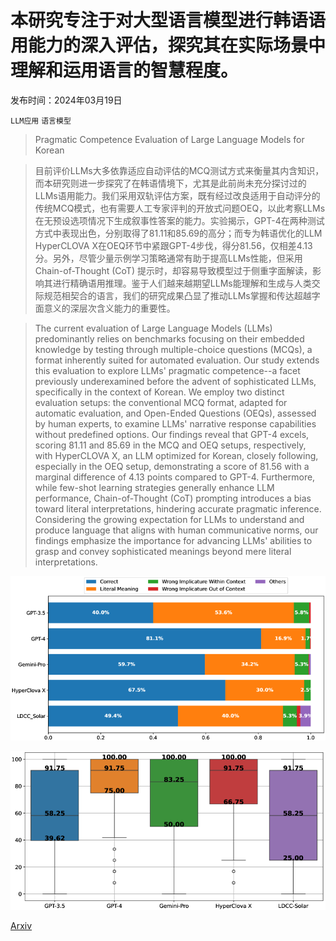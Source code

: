# 本研究专注于对大型语言模型进行韩语语用能力的深入评估，探究其在实际场景中理解和运用语言的智慧程度。

发布时间：2024年03月19日

`LLM应用` `语言模型`

> Pragmatic Competence Evaluation of Large Language Models for Korean

> 目前评价LLMs大多依靠适应自动评估的MCQ测试方式来衡量其内含知识，而本研究则进一步探究了在韩语情境下，尤其是此前尚未充分探讨过的LLMs语用能力。我们采用双轨评估方案，既有经过改良适用于自动评分的传统MCQ模式，也有需要人工专家评判的开放式问题OEQ，以此考察LLMs在无预设选项情况下生成叙事性答案的能力。实验揭示，GPT-4在两种测试方式中表现出色，分别取得了81.11和85.69的高分；而专为韩语优化的LLM HyperCLOVA X在OEQ环节中紧跟GPT-4步伐，得分81.56，仅相差4.13分。另外，尽管少量示例学习策略通常有助于提高LLMs性能，但采用Chain-of-Thought (CoT) 提示时，却容易导致模型过于侧重字面解读，影响其进行精确语用推理。鉴于人们越来越期望LLMs能理解和生成与人类交际规范相契合的语言，我们的研究成果凸显了推动LLMs掌握和传达超越字面意义的深层次含义能力的重要性。

> The current evaluation of Large Language Models (LLMs) predominantly relies on benchmarks focusing on their embedded knowledge by testing through multiple-choice questions (MCQs), a format inherently suited for automated evaluation. Our study extends this evaluation to explore LLMs' pragmatic competence--a facet previously underexamined before the advent of sophisticated LLMs, specifically in the context of Korean. We employ two distinct evaluation setups: the conventional MCQ format, adapted for automatic evaluation, and Open-Ended Questions (OEQs), assessed by human experts, to examine LLMs' narrative response capabilities without predefined options. Our findings reveal that GPT-4 excels, scoring 81.11 and 85.69 in the MCQ and OEQ setups, respectively, with HyperCLOVA X, an LLM optimized for Korean, closely following, especially in the OEQ setup, demonstrating a score of 81.56 with a marginal difference of 4.13 points compared to GPT-4. Furthermore, while few-shot learning strategies generally enhance LLM performance, Chain-of-Thought (CoT) prompting introduces a bias toward literal interpretations, hindering accurate pragmatic inference. Considering the growing expectation for LLMs to understand and produce language that aligns with human communicative norms, our findings emphasize the importance for advancing LLMs' abilities to grasp and convey sophisticated meanings beyond mere literal interpretations.

![本研究专注于对大型语言模型进行韩语语用能力的深入评估，探究其在实际场景中理解和运用语言的智慧程度。](../../../paper_images/2403.12675/x1.png)

![本研究专注于对大型语言模型进行韩语语用能力的深入评估，探究其在实际场景中理解和运用语言的智慧程度。](../../../paper_images/2403.12675/x2.png)

[Arxiv](https://arxiv.org/abs/2403.12675)